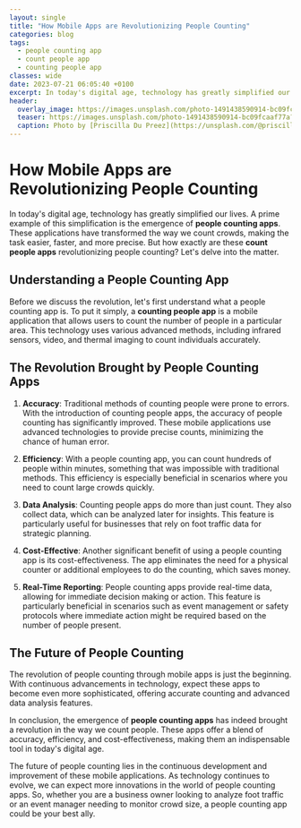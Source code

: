 ```yaml
---
layout: single
title: "How Mobile Apps are Revolutionizing People Counting"
categories: blog
tags:
  - people counting app
  - count people app
  - counting people app
classes: wide
date: 2023-07-21 06:05:40 +0100
excerpt: In today's digital age, technology has greatly simplified our lives.
header:
  overlay_image: https://images.unsplash.com/photo-1491438590914-bc09fcaaf77a?crop=entropy&cs=tinysrgb&fit=max&fm=jpg&ixid=M3w0Nzk0ODB8MHwxfHNlYXJjaHwxfHxwZW9wbGUlMjBjb3VudGluZyUyMGFwcCUyQyUyMGNvdW50JTIwcGVvcGxlJTIwYXBwJTJDJTIwY291bnRpbmclMjBwZW9wbGUlMjBhcHB8ZW58MHwwfHx8MTY5MDM4MTY2Nnww&ixlib=rb-4.0.3&q=80&w=1080
  teaser: https://images.unsplash.com/photo-1491438590914-bc09fcaaf77a?crop=entropy&cs=tinysrgb&fit=max&fm=jpg&ixid=M3w0Nzk0ODB8MHwxfHNlYXJjaHwxfHxwZW9wbGUlMjBjb3VudGluZyUyMGFwcCUyQyUyMGNvdW50JTIwcGVvcGxlJTIwYXBwJTJDJTIwY291bnRpbmclMjBwZW9wbGUlMjBhcHB8ZW58MHwwfHx8MTY5MDM4MTY2Nnww&ixlib=rb-4.0.3&q=80&w=400
  caption: Photo by [Priscilla Du Preez](https://unsplash.com/@priscilladupreez?utm_source=peoplecounter&utm_medium=referral) on [Unsplash](https://unsplash.com/?utm_source=peoplecounter&utm_medium=referral)
---
```


# How Mobile Apps are Revolutionizing People Counting

In today's digital age, technology has greatly simplified our lives. A prime example of this simplification is the emergence of **people counting apps**. These applications have transformed the way we count crowds, making the task easier, faster, and more precise. But how exactly are these **count people apps** revolutionizing people counting? Let's delve into the matter.

## Understanding a People Counting App 

Before we discuss the revolution, let's first understand what a people counting app is. To put it simply, a **counting people app** is a mobile application that allows users to count the number of people in a particular area. This technology uses various advanced methods, including infrared sensors, video, and thermal imaging to count individuals accurately.

## The Revolution Brought by People Counting Apps

1. **Accuracy**: Traditional methods of counting people were prone to errors. With the introduction of counting people apps, the accuracy of people counting has significantly improved. These mobile applications use advanced technologies to provide precise counts, minimizing the chance of human error.

2. **Efficiency**: With a people counting app, you can count hundreds of people within minutes, something that was impossible with traditional methods. This efficiency is especially beneficial in scenarios where you need to count large crowds quickly.

3. **Data Analysis**: Counting people apps do more than just count. They also collect data, which can be analyzed later for insights. This feature is particularly useful for businesses that rely on foot traffic data for strategic planning.

4. **Cost-Effective**: Another significant benefit of using a people counting app is its cost-effectiveness. The app eliminates the need for a physical counter or additional employees to do the counting, which saves money.

5. **Real-Time Reporting**: People counting apps provide real-time data, allowing for immediate decision making or action. This feature is particularly beneficial in scenarios such as event management or safety protocols where immediate action might be required based on the number of people present.

## The Future of People Counting 

The revolution of people counting through mobile apps is just the beginning. With continuous advancements in technology, expect these apps to become even more sophisticated, offering accurate counting and advanced data analysis features.

In conclusion, the emergence of **people counting apps** has indeed brought a revolution in the way we count people. These apps offer a blend of accuracy, efficiency, and cost-effectiveness, making them an indispensable tool in today's digital age.
 
The future of people counting lies in the continuous development and improvement of these mobile applications. As technology continues to evolve, we can expect more innovations in the world of people counting apps. So, whether you are a business owner looking to analyze foot traffic or an event manager needing to monitor crowd size, a people counting app could be your best ally.